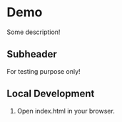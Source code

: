 # Demo
Some description!

## Subheader
For testing purpose only!

## Local Development

1. Open index.html in your browser.
